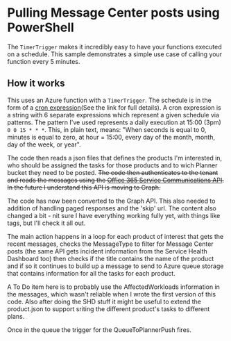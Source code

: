 # Pulling Message Center posts using PowerShell

The `TimerTrigger` makes it incredibly easy to have your functions executed on a schedule. This sample demonstrates a simple use case of calling your function every 5 minutes.

## How it works

This uses an Azure function with a `TimerTrigger`.  The schedule is in the form of a [cron expression](https://en.wikipedia.org/wiki/Cron#CRON_expression)(See the link for full details). A cron expression is a string with 6 separate expressions which represent a given schedule via patterns. The pattern I've used represents a daily execution at 15:00 (3pm)  `0 0 15 * * *`. This, in plain text, means: "When seconds is equal to 0, minutes is equal to zero, at hour = 15:00, every day of the month, month, day of the week, or year".

The code then reads a json files that defines the products I'm interested in, who should be assigned the tasks for those products and to wich Planner bucket they need to be posted.  ~~The code then authenticates to the tenant and reads the messages using the [Office 365 Service Communications API](https://docs.microsoft.com/en-us/office/office-365-management-api/office-365-service-communications-api-reference).  In the future I understand this API is moving to Graph.~~ 

The code has now been converted to the Graph API.  This also needed to addition of handling paged responses and the 'skip' url.  The content also changed a bit - nit sure I have everything working fully yet, with things like tags, but I'll check it all out.

The main action happens in a loop for each product of interest that gets the recent messages, checks the MessageType to filter for Message Center posts (the same API gets incident information from the Service Health Dashboard too) then checks if the title contains the name of the product and if so it continues to build up a message to send to Azure queue storage that contains information for all the tasks for each product.

A To Do item here is to probably use the AffectedWorkloads information in the messages, which wasn't reliable when I wrote the first version of this code.
Also after doing the SHD stuff it might be useful to extend the product.json to support sriting the different product's tasks to different plans.

Once in the queue the trigger for the QueueToPlannerPush fires.
